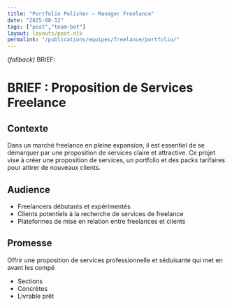 ```yaml
---
title: "Portfolio Polisher — Manager Freelance"
date: "2025-08-12"
tags: ["post","team-bot"]
layout: layouts/post.njk
permalink: "/publications/equipes/freelance/portfolio/"
---
```

*(fallback)* BRIEF:
# BRIEF : Proposition de Services Freelance

## Contexte
Dans un marché freelance en pleine expansion, il est essentiel de se démarquer par une proposition de services claire et attractive. Ce projet vise à créer une proposition de services, un portfolio et des packs tarifaires pour attirer de nouveaux clients.

## Audience
- Freelancers débutants et expérimentés
- Clients potentiels à la recherche de services de freelance
- Plateformes de mise en relation entre freelances et clients

## Promesse
Offrir une proposition de services professionnelle et séduisante qui met en avant les compé

- Sections
- Concrètes
- Livrable prêt
